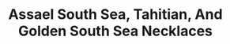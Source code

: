 ---
title: Assael South Sea, Tahitian, And Golden South Sea Necklaces
description: |
  Three Gem Quality necklaces, graduated South Sea and Tahitian Cultured Pearls are finished with Pave Diamond clasps - perfection from all angles.
specs: |
  16.0 - 16.4mm South Sea Cultured Pearl Necklace.

  12.0 - 15.5mm Golden South Sea Natural Color Cultured Pearl Necklace.

  15.0 - 17.3mm Tahitian Natural Color Cultured Pearl Necklace.
images:
  - image_path: /uploads/assael-south-sea-tahitian-and-golden-south-sea-necklaces.png
_category:
order: 17
tags:
  - necklaces
---